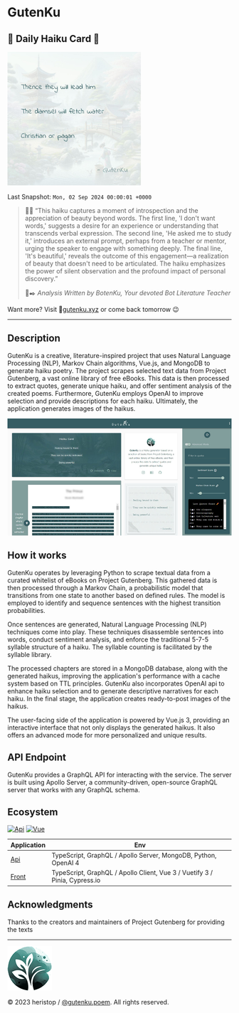 # GutenKu

## 🌸 Daily Haiku Card 🗻

<img src="/assets/img/daily_haiku_card.jpg?t=1725235201" width="300" alt="Daily Haiku Card">

Last Snapshot: `Mon, 02 Sep 2024 00:00:01 +0000`

> 👩‍🏫 “This haiku captures a moment of introspection and the appreciation of beauty beyond words. The first line, 'I don't want words,' suggests a desire for an experience or understanding that transcends verbal expression. The second line, 'He asked me to study it,' introduces an external prompt, perhaps from a teacher or mentor, urging the speaker to engage with something deeply. The final line, 'It's beautiful,' reveals the outcome of this engagement—a realization of beauty that doesn't need to be articulated. The haiku emphasizes the power of silent observation and the profound impact of personal discovery.”
>
> 🤖✒️ _Analysis Written by BotenKu, Your devoted Bot Literature Teacher_

Want more? Visit 🔗[gutenku.xyz](https://gutenku.xyz) or come back tomorrow 😉

---

## Description

GutenKu is a creative, literature-inspired project that uses Natural Language Processing (NLP), Markov Chain algorithms, Vue.js, and MongoDB to generate haiku poetry. The project scrapes selected text data from Project Gutenberg, a vast online library of free eBooks. This data is then processed to extract quotes, generate unique haiku, and offer sentiment analysis of the created poems. Furthermore, GutenKu employs OpenAI to improve selection and provide descriptions for each haiku. Ultimately, the application generates images of the haikus.

![Preview](https://github.com/heristop/gutenku/blob/main/assets/img/homepage.jpg?raw=true)

## How it works

GutenKu operates by leveraging Python to scrape textual data from a curated whitelist of eBooks on Project Gutenberg. This gathered data is then processed through a Markov Chain, a probabilistic model that transitions from one state to another based on defined rules. The model is employed to identify and sequence sentences with the highest transition probabilities.

Once sentences are generated, Natural Language Processing (NLP) techniques come into play. These techniques disassemble sentences into words, conduct sentiment analysis, and enforce the traditional 5-7-5 syllable structure of a haiku. The syllable counting is facilitated by the syllable library.

The processed chapters are stored in a MongoDB database, along with the generated haikus, improving the application's performance with a cache system based on TTL principles. GutenKu also incorporates OpenAI api to enhance haiku selection and to generate descriptive narratives for each haiku. In the final stage, the application creates ready-to-post images of the haikus.

The user-facing side of the application is powered by Vue.js 3, providing an interactive interface that not only displays the generated haikus. It also offers an advanced mode for more personalized and unique results.

## API Endpoint

GutenKu provides a GraphQL API for interacting with the service. The server is built using Apollo Server, a community-driven, open-source GraphQL server that works with any GraphQL schema.

## Ecosystem

[![Api](https://github.com/heristop/gutenku/actions/workflows/api.yaml/badge.svg)](https://github.com/heristop/gutenku/actions/workflows/api.yaml) [![Vue](https://github.com/heristop/gutenku/actions/workflows/vue.yaml/badge.svg)](https://github.com/heristop/gutenku/actions/workflows/vue.yaml)

| Application                                     | Env                                                                        |
| ----------------------------------------------- | -------------------------------------------------------------------------- |
| [Api](/packages/server/README.md#installation)  | TypeScript, GraphQL / Apollo Server, MongoDB, Python, OpenAI 4             |
| [Front](/packages/front/README.md#installation) | TypeScript, GraphQL / Apollo Client, Vue 3 / Vuetify 3 / Pinia, Cypress.io |

## Acknowledgments

Thanks to the creators and maintainers of Project Gutenberg for providing the texts

---

![GutenKu Logo](/assets/logo/gutenku.png)

<footer>
    <p>© 2023 heristop / <a href="https://instagram.com/gutenku.poem" target="_blank">@gutenku.poem</a>. All rights reserved.</p>
</footer>
